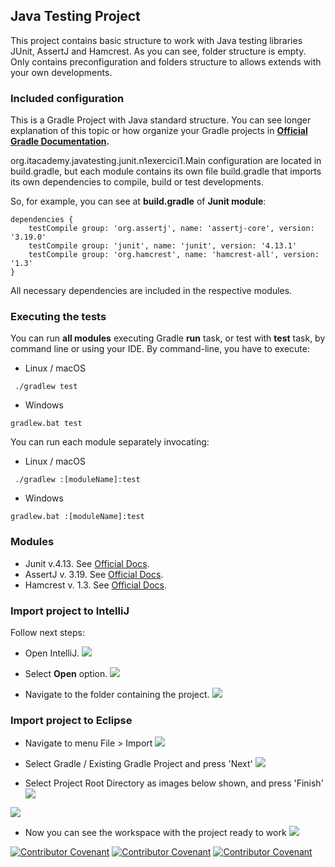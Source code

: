 

## Java Testing Project

This project contains basic structure to work with Java testing libraries JUnit, AssertJ and Hamcrest.
As you can see, folder structure is empty. Only contains preconfiguration and folders structure to allows extends with
your own developments.

### Included configuration

This is a Gradle Project with Java standard structure. You can see longer explanation of this topic or how organize
your Gradle projects in **[Official Gradle Documentation](https://docs.gradle.org/current/userguide/organizing_gradle_projects.html).**

org.itacademy.javatesting.junit.n1exercici1.Main configuration are located in build.gradle, but each module contains its own file build.gradle that imports its own dependencies
to compile, build or test developments.

So, for example, you can see at **build.gradle** of **Junit module**:
```
dependencies {
    testCompile group: 'org.assertj', name: 'assertj-core', version: '3.19.0'
    testCompile group: 'junit', name: 'junit', version: '4.13.1'
    testCompile group: 'org.hamcrest', name: 'hamcrest-all', version: '1.3'
}
```

All necessary dependencies are included in the respective modules.

### Executing the tests

You can run **all modules** executing Gradle **run** task, or test with **test** task, by command line or using your IDE.
By command-line, you have to execute:

- Linux / macOS
``` 
 ./gradlew test
```
- Windows
```
gradlew.bat test
```

You can run each module separately invocating:

- Linux / macOS
``` 
 ./gradlew :[moduleName]:test
```
- Windows
```
gradlew.bat :[moduleName]:test
```


### Modules

- Junit v.4.13. See [Official Docs](https://junit.org/junit4/).
- AssertJ v. 3.19. See [Official Docs](https://assertj.github.io/doc/).
- Hamcrest v. 1.3. See [Official Docs](http://hamcrest.org/JavaHamcrest/). 


### Import project to IntelliJ

Follow next steps:
- Open IntelliJ.
  ![](images/IntelliJ_1.png)

- Select **Open** option.
  ![](images/IntelliJ_2.png)

- Navigate to the folder containing the project.
  ![](images/IntelliJ_3.png)

### Import project to Eclipse
- Navigate to menu File > Import
  ![](images/Eclipse_1.png)

- Select Gradle / Existing Gradle Project and press 'Next'
  ![](images/Eclipse_2.png)

- Select Project Root Directory as images below shown, and press 'Finish'
  ![](images/Eclipse_3.png)

![](images/Eclipse_4.png)

- Now you can see the workspace with the project ready to work
  ![](images/Eclipse_5.png)



[![Contributor Covenant](https://img.shields.io/badge/Contributor%20Covenant-v2.0%20adopted-ff69b4.svg)](code_of_conduct_EN.md)
[![Contributor Covenant](https://img.shields.io/badge/Contributor%20Covenant-v2.0%20adopted-ff69b4.svg)](code_of_conduct_ES.md)
[![Contributor Covenant](https://img.shields.io/badge/Contributor%20Covenant-v2.0%20adopted-ff69b4.svg)](code_of_conduct_CA.md) 
